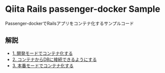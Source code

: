 # Qiita Rails passenger-docker Sample

Passenger-dockerでRailsアプリをコンテナ化するサンプルコード

## 解説

- [1\. 開発モードでコンテナ化する](https://qiita.com/NaokiIshimura/items/db143bbbc439a7cd10aa)
- [2\. コンテナからDBに接続できるようにする](https://qiita.com/NaokiIshimura/items/dd76d67ca023bc9351ce)
- [3\. 本番モードでコンテナ化する](https://qiita.com/NaokiIshimura/items/bfaeb07fc14a1e05102f)

